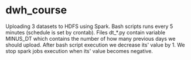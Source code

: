 # dwh_course

Uploading 3 datasets to HDFS using Spark.
Bash scripts runs every 5 minutes (schedule is set by crontab).
Files dt_*.py contain variable MINUS_DT which contains the number of how many previous days we should upload.
After bash script execution we decrease its' value by 1. We stop spark jobs execution when its' value becomes negative.